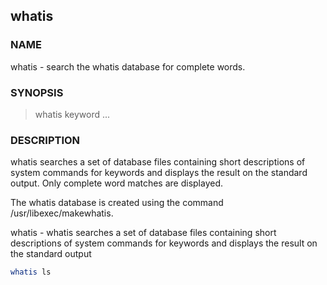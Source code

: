 ## whatis

### NAME

whatis - search the whatis database for complete words.

### SYNOPSIS

> whatis keyword ...

### DESCRIPTION

whatis  searches  a set of  database files  containing short descriptions of system commands for keywords and displays the result on the standard output.  Only complete word matches are displayed.

The whatis database is created using the command /usr/libexec/makewhatis.

whatis - whatis searches a set of database files containing short descriptions of system commands for keywords and displays the result on the standard output

```bash
whatis ls
```
